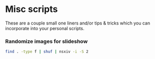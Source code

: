 # Misc scripts

These are a couple small one liners and/or tips & tricks which you can
incorporate into your personal scripts.

### Randomize images for slideshow

```sh
find . -type f | shuf | nsxiv -i -S 2
```
